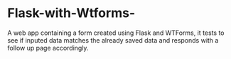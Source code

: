 # Flask-with-Wtforms-
A web app containing a form created using Flask and WTForms, it tests to see if inputed data matches the already saved data and responds with a follow up page accordingly. 
